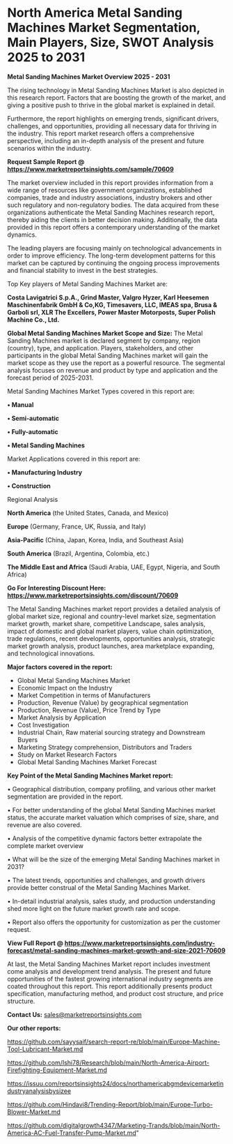 # North America Metal Sanding Machines Market Segmentation, Main Players, Size, SWOT Analysis 2025 to 2031

<Strong> Metal Sanding Machines Market Overview 2025 - 2031</strong>

The rising technology in Metal Sanding Machines Market is also depicted in this research report. Factors that are boosting the growth of the market, and giving a positive push to thrive in the global market is explained in detail.

Furthermore, the report highlights on emerging trends, significant drivers, challenges, and opportunities, providing all necessary data for thriving in the industry. This report market research offers a comprehensive perspective, including an in-depth analysis of the present and future scenarios within the industry.

<strong>Request Sample Report @ <a href=https://www.marketreportsinsights.com/sample/70609>https://www.marketreportsinsights.com/sample/70609</a></strong>

The market overview included in this report provides information from a wide range of resources like government organizations, established companies, trade and industry associations, industry brokers and other such regulatory and non-regulatory bodies. The data acquired from these organizations authenticate the Metal Sanding Machines research report, thereby aiding the clients in better decision making. Additionally, the data provided in this report offers a contemporary understanding of the market dynamics.

The leading players are focusing mainly on technological advancements in order to improve efficiency. The long-term development patterns for this market can be captured by continuing the ongoing process improvements and financial stability to invest in the best strategies.

Top Key players of Metal Sanding Machines Market are:

<strong>Costa Lavigatrici S.p.A., Grind Master, Valgro Hyzer, Karl Heesemen Maschinenfabrik GmbH & Co,KG, Timesavers, LLC, IMEAS spa, Brusa & Garboli srl, XLR The Excellers, Power Master Motorposts, Super Polish Machine Co., Ltd.</strong>

<strong><b>Global Metal Sanding Machines Market Scope and Size:</b></strong>
The Metal Sanding Machines market is declared segment by company, region (country), type, and application. Players, stakeholders, and other participants in the global Metal Sanding Machines market will gain the market scope as they use the report as a powerful resource. The segmental analysis focuses on revenue and product by type and application and the forecast period of 2025-2031.

Metal Sanding Machines Market Types covered in this report are:

<strong>• Manual

• Semi-automatic

• Fully-automatic

• Metal Sanding Machines</strong>

Market Applications covered in this report are:

<strong>• Manufacturing Industry

• Construction</strong> 

Regional Analysis

<strong>North America</strong> (the United States, Canada, and Mexico)

<strong>Europe</strong> (Germany, France, UK, Russia, and Italy)

<strong>Asia-Pacific</strong> (China, Japan, Korea, India, and Southeast Asia)

<strong>South America</strong> (Brazil, Argentina, Colombia, etc.)

<strong>The Middle East and Africa</strong> (Saudi Arabia, UAE, Egypt, Nigeria, and South Africa)

<strong>Go For Interesting Discount Here: <a href=https://www.marketreportsinsights.com/discount/70609>https://www.marketreportsinsights.com/discount/70609</a></strong>

The Metal Sanding Machines market report provides a detailed analysis of global market size, regional and country-level market size, segmentation market growth, market share, competitive Landscape, sales analysis, impact of domestic and global market players, value chain optimization, trade regulations, recent developments, opportunities analysis, strategic market growth analysis, product launches, area marketplace expanding, and technological innovations.

<strong><b>Major factors covered in the report:</b></strong>
<ul>
  <li>Global Metal Sanding Machines Market </li>
  <li>Economic Impact on the Industry</li>
  <li>Market Competition in terms of Manufacturers</li>
  <li>Production, Revenue (Value) by geographical segmentation</li>
  <li>Production, Revenue (Value), Price Trend by Type</li>
  <li>Market Analysis by Application</li>
  <li>Cost Investigation</li>
  <li>Industrial Chain, Raw material sourcing strategy and Downstream Buyers</li>
  <li>Marketing Strategy comprehension, Distributors and Traders</li>
  <li>Study on Market Research Factors</li>
  <li>Global Metal Sanding Machines Market Forecast</li>
</ul>

<strong><b>Key Point of the Metal Sanding Machines Market report:</b></strong>

• Geographical distribution, company profiling, and various other market segmentation are provided in the report.

• For better understanding of the global Metal Sanding Machines market status, the accurate market valuation which comprises of size, share, and revenue are also covered.

• Analysis of the competitive dynamic factors better extrapolate the complete market overview

• What will be the size of the emerging Metal Sanding Machines market in 2031?

• The latest trends, opportunities and challenges, and growth drivers provide better construal of the Metal Sanding Machines Market.

• In-detail industrial analysis, sales study, and production understanding shed more light on the future market growth rate and scope.

• Report also offers the opportunity for customization as per the customer request.

<strong><b>View Full Report @ <a href=https://www.marketreportsinsights.com/industry-forecast/metal-sanding-machines-market-growth-and-size-2021-70609>https://www.marketreportsinsights.com/industry-forecast/metal-sanding-machines-market-growth-and-size-2021-70609</a></b></strong>


At last, the Metal Sanding Machines Market report includes investment come analysis and development trend analysis. The present and future opportunities of the fastest growing international industry segments are coated throughout this report. This report additionally presents product specification, manufacturing method, and product cost structure, and price structure.

<strong>Contact Us:</strong>
sales@marketreportsinsights.com

<strong>Our other reports:</strong>

<a href=https://github.com/sayysaif/search-report-re/blob/main/Europe-Machine-Tool-Lubricant-Market.md>https://github.com/sayysaif/search-report-re/blob/main/Europe-Machine-Tool-Lubricant-Market.md</a>

<a href=https://github.com/Ishi78/Research/blob/main/North-America-Airport-Firefighting-Equipment-Market.md>https://github.com/Ishi78/Research/blob/main/North-America-Airport-Firefighting-Equipment-Market.md</a>

<a href=https://issuu.com/reportsinsights24/docs/northamericabgmdevicemarketindustryanalysisbysizee>https://issuu.com/reportsinsights24/docs/northamericabgmdevicemarketindustryanalysisbysizee</a>

<a href=https://github.com/Hindavi8/Trending-Report/blob/main/Europe-Turbo-Blower-Market.md>https://github.com/Hindavi8/Trending-Report/blob/main/Europe-Turbo-Blower-Market.md</a>

<a href=https://github.com/digitalgrowth4347/Marketing-Trands/blob/main/North-America-AC-Fuel-Transfer-Pump-Market.md>https://github.com/digitalgrowth4347/Marketing-Trands/blob/main/North-America-AC-Fuel-Transfer-Pump-Market.md</a>"
